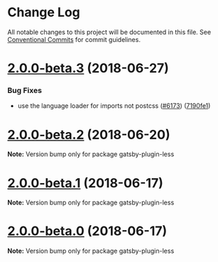 # Change Log

All notable changes to this project will be documented in this file.
See [Conventional Commits](https://conventionalcommits.org) for commit guidelines.

<a name="2.0.0-beta.3"></a>
# [2.0.0-beta.3](https://github.com/gatsbyjs/gatsby/tree/master/packages/gatsby-plugin-less/compare/gatsby-plugin-less@2.0.0-beta.2...gatsby-plugin-less@2.0.0-beta.3) (2018-06-27)


### Bug Fixes

* use the language loader for imports not postcss ([#6173](https://github.com/gatsbyjs/gatsby/tree/master/packages/gatsby-plugin-less/issues/6173)) ([7190fe1](https://github.com/gatsbyjs/gatsby/tree/master/packages/gatsby-plugin-less/commit/7190fe1))





<a name="2.0.0-beta.2"></a>
# [2.0.0-beta.2](https://github.com/gatsbyjs/gatsby/tree/master/packages/gatsby-plugin-less/compare/gatsby-plugin-less@2.0.0-beta.1...gatsby-plugin-less@2.0.0-beta.2) (2018-06-20)

**Note:** Version bump only for package gatsby-plugin-less





<a name="2.0.0-beta.1"></a>

# [2.0.0-beta.1](https://github.com/gatsbyjs/gatsby/tree/master/packages/gatsby-plugin-less/compare/gatsby-plugin-less@2.0.0-beta.0...gatsby-plugin-less@2.0.0-beta.1) (2018-06-17)

**Note:** Version bump only for package gatsby-plugin-less

<a name="2.0.0-beta.0"></a>

# [2.0.0-beta.0](https://github.com/gatsbyjs/gatsby/tree/master/packages/gatsby-plugin-less/compare/gatsby-plugin-less@1.1.8...gatsby-plugin-less@2.0.0-beta.0) (2018-06-17)

**Note:** Version bump only for package gatsby-plugin-less
